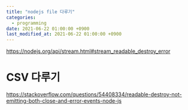 ```yaml
---
title: "nodejs file 다루기"
categories: 
  - programming
date: 2021-06-22 01:00:00 +0900
last_modified_at: 2021-06-22 01:00:00 +0900
---
```

https://nodejs.org/api/stream.html#stream_readable_destroy_error
# CSV 다루기
https://stackoverflow.com/questions/54408334/readable-destroy-not-emitting-both-close-and-error-events-node-js